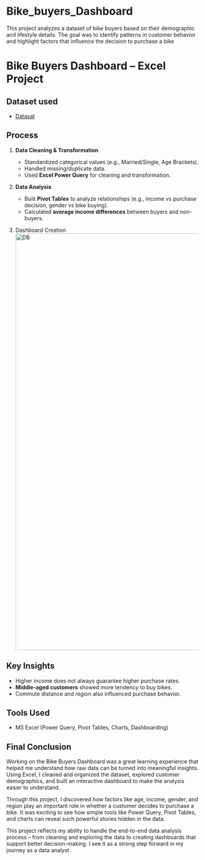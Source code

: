 # Bike_buyers_Dashboard
This project analyzes a dataset of bike buyers based on their demographic and lifestyle details. The goal was to identify patterns in customer behavior and highlight factors that influence the decision to purchase a bike

#  Bike Buyers Dashboard – Excel Project  

##  Dataset used  
- <a href="https://github.com/Anshu1708/Bike_buyers_Dashboard/blob/main/First%20Excel%20Project.xlsx">Datasat</a>


## Process  
1. **Data Cleaning & Transformation**  
   - Standardized categorical values (e.g., Married/Single, Age Brackets).  
   - Handled missing/duplicate data.  
   - Used **Excel Power Query** for cleaning and transformation.  

2. **Data Analysis**  
   - Built **Pivot Tables** to analyze relationships (e.g., income vs purchase decision, gender vs bike buying).  
   - Calculated **average income differences** between buyers and non-buyers.  

3. Dashboard Creation  
   <img width="1644" height="1090" alt="DB" src="https://github.com/user-attachments/assets/d67b9638-ca16-4e83-8cf3-2807e9a03ab6" />


##  Key Insights  
- Higher income does not always guarantee higher purchase rates.  
- **Middle-aged customers** showed more tendency to buy bikes.  
- Commute distance and region also influenced purchase behavior.  

##  Tools Used  
- MS Excel (Power Query, Pivot Tables, Charts, Dashboarding)

## Final Conclusion

Working on the Bike Buyers Dashboard was a great learning experience that helped me understand how raw data can be turned into meaningful insights. Using Excel, I cleaned and organized the dataset, explored customer demographics, and built an interactive dashboard to make the analysis easier to understand.

Through this project, I discovered how factors like age, income, gender, and region play an important role in whether a customer decides to purchase a bike. It was exciting to see how simple tools like Power Query, Pivot Tables, and charts can reveal such powerful stories hidden in the data.

This project reflects my ability to handle the end-to-end data analysis process – from cleaning and exploring the data to creating dashboards that support better decision-making. I see it as a strong step forward in my journey as a data analyst. 
